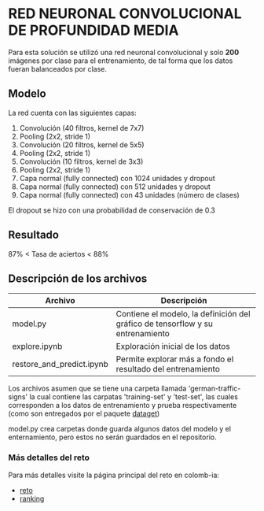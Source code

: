 # RED NEURONAL CONVOLUCIONAL DE PROFUNDIDAD MEDIA
Para esta solución se utilizó una red neuronal convolucional y solo **200** imágenes por clase para 
el entrenamiento, de tal forma que los datos fueran balanceados por clase.

## Modelo
La red cuenta con las siguientes capas:
1. Convolución (40 filtros, kernel de 7x7)
2. Pooling (2x2, stride 1)
3. Convolución (20 filtros, kernel de 5x5)
4. Pooling (2x2, stride 1)
5. Convolución (10 filtros, kernel de 3x3)
6. Pooling (2x2, stride 1)
7. Capa normal (fully connected) con 1024 unidades y dropout
8. Capa normal (fully connected) con 512 unidades y dropout
9. Capa normal (fully connected) con 43 unidades (número de clases)
    
El dropout se hizo con una probabilidad de conservación de 0.3

## Resultado

87% < Tasa de aciertos < 88%

## Descripción de los archivos

| Archivo | Descripción|
| - | - |
| model.py | Contiene el modelo, la definición del gráfico de tensorflow y su entrenamiento |
| explore.ipynb | Exploración inicial de los datos |
| restore_and_predict.ipynb | Permite explorar más a fondo el resultado del entrenamiento | 

Los archivos asumen que se tiene una carpeta llamada 'german-traffic-signs' la cual contiene 
las carpatas 'training-set' y 'test-set', las cuales corresponden a los datos de entrenamiento 
y prueba respectivamente (como son entregados por el paquete [dataget](https://github.com/cgarciae/dataget))

model.py crea carpetas donde guarda algunos datos del modelo y el enternamiento, pero estos no 
serán guardados en el repositorio.

### Más detalles del reto 
Para más detalles visite la página principal del reto en colomb-ia:
* [reto](https://github.com/colomb-ia/supervised-avanzado-german-traffic-signs)
* [ranking](https://github.com/colomb-ia/supervised-avanzado-german-traffic-signs/blob/master/ranking.md)

    


